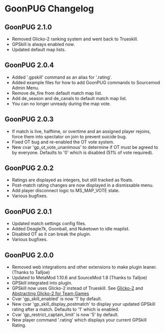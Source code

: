 # GoonPUG Changelog

## GoonPUG 2.1.0
* Removed Glicko-2 ranking system and went back to Trueskill.
* GPSkill is always enabled now.
* Updated default map lists.

## GoonPUG 2.0.4
* Added '.gpskill' command as an alias for '.rating'.
* Added example files for how to add GoonPUG commands to Sourcemod Admin Menu.
* Remove de_fire from default match map list.
* Add de_season and de_canals to default match map list.
* You can no longer unready during the map vote.

## GoonPUG 2.0.3
* If match is live, halftime, or overtime and an assigned player rejoins, force them into spectator on join to prevent suicide bug.
* Fixed OT bug and re-enabled the OT vote system.
* New cvar 'gp\_ot\_vote\_unanimous' to determine if OT must be agreed to by everyone. Defaults to '0' which is disabled (51% of vote required).

## GoonPUG 2.0.2
* Ratings are displayed as integers, but still tracked as floats.
* Post-match rating changes are now displayed in a dismissable menu.
* Add player disconnect logic to MS_MAP_VOTE state.
* Various bugfixes.

## GoonPUG 2.0.1
* Updated match settings config files.
* Added Deagle7k, Goonball, and Nuketown to idle maplist.
* Disabled OT as it can break the plugin.
* Various bugfixes.

## GoonPUG 2.0.0
* Removed web integrations and other extensions to make plugin leaner. (Thanks to Talljoe)
* Updated to MetaMod 1.10.6 and SourceMod 1.8 (Thanks to Talljoe)
* GPSkill integrated into plugin.
* GPSkill now uses Glicko-2 instead of Trueskill. See [Glicko-2](http://www.glicko.net/glicko/glicko2.pdf) and [Abstracting Glicko-2 for Team Games](http://rhetoricstudios.com/downloads/AbstractingGlicko2ForTeamGames.pdf)
* Cvar 'gp\_skill\_enabled' is now '1' by default.
* New cvar 'gp\_skill\_display\_postmatch' to display your updated GPSkill rating after a match. Defaults to '1' which is enabled.
* Cvar 'gp\_restrict\_captain\_limit' is now '5' by default.
* New player command '.rating' which displays your current GPSkill Rating.
